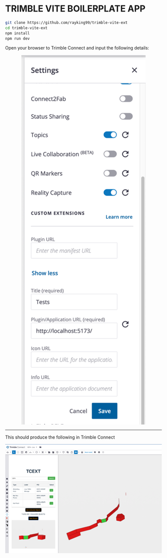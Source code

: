 # TRIMBLE VITE BOILERPLATE APP


```sh
git clone https://github.com/rayking99/trimble-vite-ext
cd trimble-vite-ext
npm install
npm run dev
```

Open your browser to Trimble Connect and input the following details: 

<div align="center">
<img src="other/image.png" alt="Extension Setup" width="400">
</div>


--- 
This should produce the following in Trimble Connect

<div align="center">
<img src="other/InAction.png" alt="InAction">
</div>

